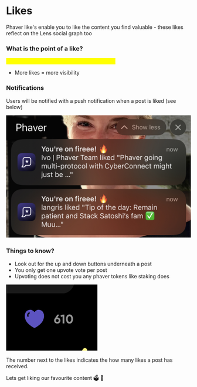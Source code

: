 # Likes

Phaver like's enable you to like the content you find valuable - these likes reflect on the Lens social graph too

### What is the point of a like?&#x20;

<mark style="color:yellow;">Liking has an effect on the visibility of a post.</mark>

* More likes = more visibility&#x20;

### Notifications

Users will be notified with a push notification when a post is liked (see below)&#x20;

![](<../../../.gitbook/assets/image (2) (1) (1).png>)

### Things to know?&#x20;

* Look out for the up and down buttons underneath a post
* You only get one upvote vote per post
* Upvoting does not cost you any phaver tokens like staking does

![](<../../../.gitbook/assets/image (3) (1) (1).png>)

The number next to the likes indicates the how many likes a post has received.

Lets get liking our favourite content 🗳 🚀
